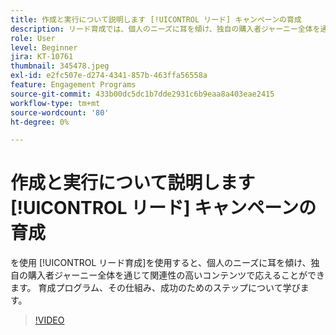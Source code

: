 ```yaml
---
title: 作成と実行について説明します [!UICONTROL リード] キャンペーンの育成
description: リード育成では、個人のニーズに耳を傾け、独自の購入者ジャーニー全体を通じて関連性の高いコンテンツで対応できます。 育成プログラム、その仕組み、成功のためのステップについて学びます。
role: User
level: Beginner
jira: KT-10761
thumbnail: 345478.jpeg
exl-id: e2fc507e-d274-4341-857b-463ffa56558a
feature: Engagement Programs
source-git-commit: 433b00dc5dc1b7dde2931c6b9eaa8a403eae2415
workflow-type: tm+mt
source-wordcount: '80'
ht-degree: 0%

---
```


# 作成と実行について説明します [!UICONTROL リード] キャンペーンの育成

を使用 [!UICONTROL リード育成]を使用すると、個人のニーズに耳を傾け、独自の購入者ジャーニー全体を通じて関連性の高いコンテンツで応えることができます。 育成プログラム、その仕組み、成功のためのステップについて学びます。

>[!VIDEO](https://video.tv.adobe.com/v/345478/?quality=12&learn=on)
